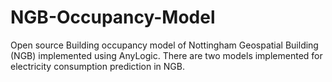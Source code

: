 # NGB-Occupancy-Model
Open source Building occupancy model of Nottingham Geospatial Building (NGB) implemented using AnyLogic. There are two models implemented for electricity consumption prediction in NGB. 
